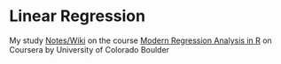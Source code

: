 # Linear Regression

My study [Notes/Wiki](https://github.com/chanchishing/Linear-Regression/wiki) on the course [Modern Regression Analysis in R](https://www.coursera.org/learn/modern-regression-analysis-in-r) on Coursera by University of Colorado Boulder 
